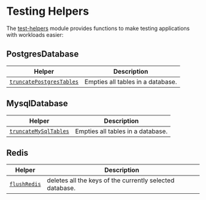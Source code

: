 # Testing Helpers

The [test-helpers](./../reference/api//test-helpers/index.md#functions) module provides functions to make testing applications with workloads easier:

## PostgresDatabase

| Helper | Description|
| - | - |
| [`truncatePostgresTables`](./../reference/api/test-helpers/functions/truncatePostgresTables.md) | Empties all tables in a database. |

## MysqlDatabase

| Helper | Description |
| - | - |
| [`truncateMySqlTables`](./../reference/api/test-helpers/functions/truncateMySqlTables.md) | Empties all tables in a database. |

## Redis

| Helper | Description |
| - | - |
| [`flushRedis`](./../reference/api/test-helpers/functions/flushRedis.md) | deletes all the keys of the currently selected database. |

